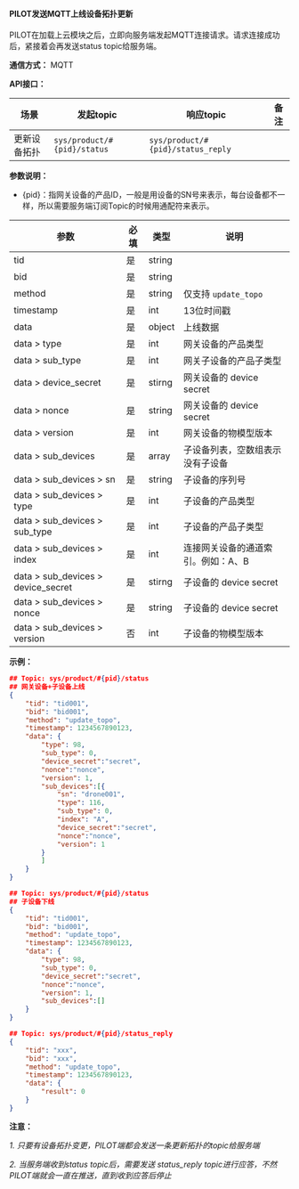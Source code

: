 #### PILOT发送MQTT上线设备拓扑更新

PILOT在加载上云模块之后，立即向服务端发起MQTT连接请求。请求连接成功后，紧接着会再发送status topic给服务端。

**通信方式：** MQTT

**API接口：** 

| 场景         | 发起topic                   | 响应topic                          | 备注 |
| ------------ | --------------------------- | ---------------------------------- | ---- |
| 更新设备拓扑 | `sys/product/#{pid}/status` | `sys/product/#{pid}/status_reply ` |      |

**参数说明：**

- {pid}：指网关设备的产品ID，一般是用设备的SN号来表示，每台设备都不一样，所以需要服务端订阅Topic的时候用通配符来表示。

| 参数                               | 必填 | 类型   | 说明                               |
| ---------------------------------- | ---- | ------ | ---------------------------------- |
| tid                                | 是   | string |                                    |
| bid                                | 是   | string |                                    |
| method                             | 是   | string | 仅支持 `update_topo`               |
| timestamp                          | 是   | int    | 13位时间戳                         |
| data                               | 是   | object | 上线数据                           |
| data > type                        | 是   | int    | 网关设备的产品类型                 |
| data > sub_type                    | 是   | int    | 网关子设备的产品子类型             |
| data > device_secret               | 是   | stirng | 网关设备的 device secret           |
| data > nonce                       | 是   | string | 网关设备的 device secret           |
| data > version                     | 是   | int    | 网关设备的物模型版本               |
| data > sub_devices                 | 是   | array  | 子设备列表，空数组表示没有子设备   |
| data > sub_devices > sn            | 是   | string | 子设备的序列号                     |
| data > sub_devices > type          | 是   | int    | 子设备的产品类型                   |
| data > sub_devices > sub_type      | 是   | int    | 子设备的产品子类型                 |
| data > sub_devices > index         | 是   | int    | 连接网关设备的通道索引。例如：A、B |
| data > sub_devices > device_secret | 是   | stirng | 子设备的 device secret             |
| data > sub_devices > nonce         | 是   | string | 子设备的 device secret             |
| data > sub_devices > version       | 否   | int    | 子设备的物模型版本                 |

**示例：**

```json
## Topic: sys/product/#{pid}/status
## 网关设备+子设备上线
{
    "tid": "tid001",
    "bid": "bid001",
    "method": "update_topo",
    "timestamp": 1234567890123,
    "data": {
        "type": 98,
        "sub_type": 0,
        "device_secret":"secret",
        "nonce":"nonce",
        "version": 1,
        "sub_devices":[{
            "sn": "drone001",
            "type": 116,
            "sub_type": 0,
            "index": "A",
            "device_secret":"secret",
            "nonce":"nonce", 
            "version": 1
        }
        ]
    }
}

## Topic: sys/product/#{pid}/status
## 子设备下线
{
    "tid": "tid001",
    "bid": "bid001",
    "method": "update_topo",
    "timestamp": 1234567890123,
    "data": {
        "type": 98,
        "sub_type": 0,
        "device_secret":"secret",
        "nonce":"nonce",
        "version": 1,
        "sub_devices":[]
    }
}

## Topic: sys/product/#{pid}/status_reply 
{
    "tid": "xxx",
    "bid": "xxx",
    "method": "update_topo",
    "timestamp": 1234567890123,
    "data": {
        "result": 0
    }
}
```

**注意：**

*1. 只要有设备拓扑变更，PILOT端都会发送一条更新拓扑的topic给服务端*

*2. 当服务端收到status topic后，需要发送 status_reply topic进行应答，不然PILOT端就会一直在推送，直到收到应答后停止*